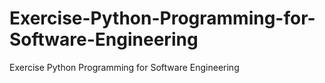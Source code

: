 # Exercise-Python-Programming-for-Software-Engineering
Exercise Python Programming for Software Engineering
